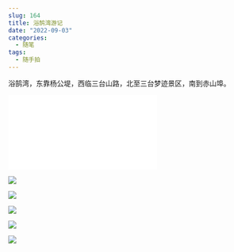 ```yaml
---
slug: 164
title: 浴鹄湾游记
date: "2022-09-03"
categories: 
  - 随笔
tags: 
  - 随手拍
---
```



浴鹄湾，东靠杨公堤，西临三台山路，北至三台梦迹景区，南到赤山埠。

<iframe src="//player.bilibili.com/player.html?aid=557639773&bvid=BV1Ye4y1d7rp&cid=822949281&page=1" scrolling="no" border="0" frameborder="no" framespacing="0" allowfullscreen="true"> </iframe>

![](https://imgurl.zishu.me/images/2022/09/03/6313467b8c33a.jpg) 

![](https://imgurl.zishu.me/images/2022/09/03/6313467d29d72.jpg)

![](https://imgurl.zishu.me/images/2022/09/03/6313467be019d.jpg)

![](https://imgurl.zishu.me/images/2022/09/03/6313467c51882.jpg)

![](https://imgurl.zishu.me/images/2022/09/03/6313467c9bbdf.jpg)